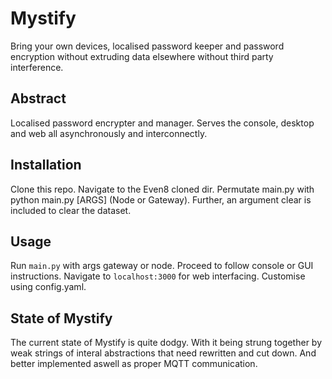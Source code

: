# Mystify
Bring your own devices, localised password keeper and password encryption without extruding data elsewhere without third party interference. 

## Abstract
Localised password encrypter and manager. Serves the console, desktop and web all asynchronously and interconnectly.

## Installation
Clone this repo. Navigate to the Even8 cloned dir. Permutate main.py with python main.py [ARGS] (Node or Gateway).
Further, an argument clear is included to clear the dataset.

## Usage
Run ```main.py``` with args gateway or node. Proceed to follow console or GUI instructions. Navigate to ```localhost:3000``` for web interfacing. Customise using config.yaml.

## State of Mystify
The current state of Mystify is quite dodgy. With it being strung together by weak strings of interal abstractions that need rewritten and cut down. And better implemented aswell as proper MQTT communication.
